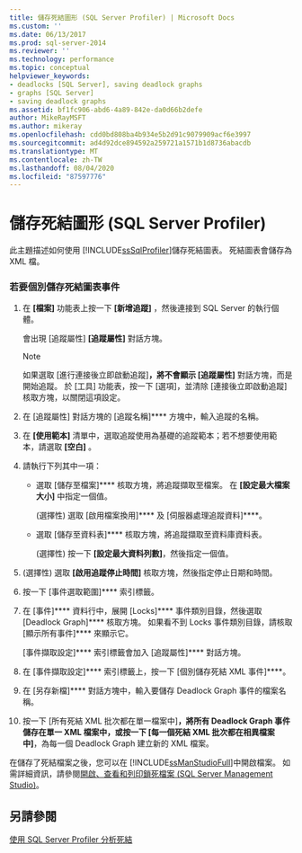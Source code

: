 ```yaml
---
title: 儲存死結圖形 (SQL Server Profiler) | Microsoft Docs
ms.custom: ''
ms.date: 06/13/2017
ms.prod: sql-server-2014
ms.reviewer: ''
ms.technology: performance
ms.topic: conceptual
helpviewer_keywords:
- deadlocks [SQL Server], saving deadlock graphs
- graphs [SQL Server]
- saving deadlock graphs
ms.assetid: bf1fc906-abd6-4a89-842e-da0d66b2defe
author: MikeRayMSFT
ms.author: mikeray
ms.openlocfilehash: cdd0bd808ba4b934e5b2d91c9079909acf6e3997
ms.sourcegitcommit: ad4d92dce894592a259721a1571b1d8736abacdb
ms.translationtype: MT
ms.contentlocale: zh-TW
ms.lasthandoff: 08/04/2020
ms.locfileid: "87597776"
---
```

# <a name="save-deadlock-graphs-sql-server-profiler"></a>儲存死結圖形 (SQL Server Profiler)
  此主題描述如何使用 [!INCLUDE[ssSqlProfiler](../../includes/sssqlprofiler-md.md)]儲存死結圖表。 死結圖表會儲存為 XML 檔。  
  
### <a name="to-save-deadlock-graph-events-separately"></a>若要個別儲存死結圖表事件  
  
1.  在 **[檔案]** 功能表上按一下 **[新增追蹤]** ，然後連接到 SQL Server 的執行個體。  
  
     會出現 [追蹤屬性] **[追蹤屬性]** 對話方塊。  
  
    > [!NOTE]  
    >  如果選取 [進行連接後立即啟動追蹤]****，將不會顯示 [追蹤屬性]**** 對話方塊，而是開始追蹤。 於 [工具] 功能表，按一下 [選項]，並清除 [連接後立即啟動追蹤] 核取方塊，以關閉這項設定。  
  
2.  在 [追蹤屬性] 對話方塊的 [追蹤名稱]**** 方塊中，輸入追蹤的名稱。  
  
3.  在 **[使用範本]** 清單中，選取追蹤使用為基礎的追蹤範本；若不想要使用範本，請選取 **[空白]** 。  
  
4.  請執行下列其中一項：  
  
    -   選取 [儲存至檔案]**** 核取方塊，將追蹤擷取至檔案。 在 **[設定最大檔案大小]** 中指定一個值。  
  
         (選擇性) 選取 [啟用檔案換用]**** 及 [伺服器處理追蹤資料]****。  
  
    -   選取 [儲存至資料表]**** 核取方塊，將追蹤擷取至資料庫資料表。  
  
         (選擇性) 按一下 **[設定最大資料列數]**，然後指定一個值。  
  
5.  (選擇性) 選取 **[啟用追蹤停止時間]** 核取方塊，然後指定停止日期和時間。  
  
6.  按一下 [事件選取範圍]**** 索引標籤。  
  
7.  在 [事件]**** 資料行中，展開 [Locks]**** 事件類別目錄，然後選取 [Deadlock Graph]**** 核取方塊。 如果看不到 Locks 事件類別目錄，請核取 [顯示所有事件]**** 來顯示它。  
  
     [事件擷取設定]**** 索引標籤會加入 [追蹤屬性]**** 對話方塊。  
  
8.  在 [事件擷取設定]**** 索引標籤上，按一下 [個別儲存死結 XML 事件]****。  
  
9. 在 [另存新檔]**** 對話方塊中，輸入要儲存 Deadlock Graph 事件的檔案名稱。  
  
10. 按一下 [所有死結 XML 批次都在單一檔案中]****，將所有 Deadlock Graph 事件儲存在單一 XML 檔案中，或按一下 [每一個死結 XML 批次都在相異檔案中]****，為每一個 Deadlock Graph 建立新的 XML 檔案。  
  
 在儲存了死結檔案之後，您可以在 [!INCLUDE[ssManStudioFull](../../includes/ssmanstudiofull-md.md)]中開啟檔案。 如需詳細資訊，請參閱[開啟、查看和列印鎖死檔案 &#40;SQL Server Management Studio&#41;](open-view-and-print-a-deadlock-file-sql-server-management-studio.md)。  
  
## <a name="see-also"></a>另請參閱  
 [使用 SQL Server Profiler 分析死結](../../tools/sql-server-profiler/analyze-deadlocks-with-sql-server-profiler.md)  
  
  
